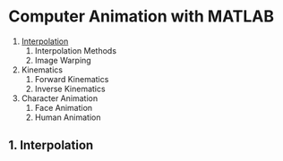 # Computer Animation with MATLAB

1. [Interpolation](./README.md#1-interpolation)
    1. Interpolation Methods
    2. Image Warping
2. Kinematics
    1. Forward Kinematics
    2. Inverse Kinematics
3. Character Animation
    1. Face Animation
    2. Human Animation
    
## 1. Interpolation
